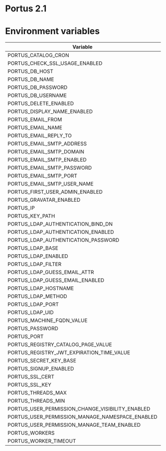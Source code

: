 # Portus 2.1

# Environment variables
|Variable|Default|
|--------|-------|
|PORTUS_CATALOG_CRON|10|
|PORTUS_CHECK_SSL_USAGE_ENABLED|true|
|PORTUS_DB_HOST|127.0.0.1|
|PORTUS_DB_NAME|portus|
|PORTUS_DB_PASSWORD|portus|
|PORTUS_DB_USERNAME|root|
|PORTUS_DELETE_ENABLED|false|
|PORTUS_DISPLAY_NAME_ENABLED|false|
|PORTUS_EMAIL_FROM|portus@example.com|
|PORTUS_EMAIL_NAME|Portus|
|PORTUS_EMAIL_REPLY_TO|no-reply@example.com|
|PORTUS_EMAIL_SMTP_ADDRESS|smtp.example.com|
|PORTUS_EMAIL_SMTP_DOMAIN|example.com|
|PORTUS_EMAIL_SMTP_ENABLED|false|
|PORTUS_EMAIL_SMTP_PASSWORD|password|
|PORTUS_EMAIL_SMTP_PORT|587|
|PORTUS_EMAIL_SMTP_USER_NAME|username@example.com|
|PORTUS_FIRST_USER_ADMIN_ENABLED|true|
|PORTUS_GRAVATAR_ENABLED|true|
|PORTUS_IP|0.0.0.0|
|PORTUS_KEY_PATH||
|PORTUS_LDAP_AUTHENTICATION_BIND_DN||
|PORTUS_LDAP_AUTHENTICATION_ENABLED|false|
|PORTUS_LDAP_AUTHENTICATION_PASSWORD||
|PORTUS_LDAP_BASE||
|PORTUS_LDAP_ENABLED|false|
|PORTUS_LDAP_FILTER||
|PORTUS_LDAP_GUESS_EMAIL_ATTR||
|PORTUS_LDAP_GUESS_EMAIL_ENABLED|false|
|PORTUS_LDAP_HOSTNAME|ldap_hostname|
|PORTUS_LDAP_METHOD|plain|
|PORTUS_LDAP_PORT|389|
|PORTUS_LDAP_UID|uid|
|PORTUS_MACHINE_FQDN_VALUE|portus.test.lan|
|PORTUS_PASSWORD||
|PORTUS_PORT|443|
|PORTUS_REGISTRY_CATALOG_PAGE_VALUE|100|
|PORTUS_REGISTRY_JWT_EXPIRATION_TIME_VALUE|5|
|PORTUS_SECRET_KEY_BASE|CHANGE_ME|
|PORTUS_SIGNUP_ENABLED|true|
|PORTUS_SSL_CERT|config/certs/server.crt|
|PORTUS_SSL_KEY|config/certs/server.key|
|PORTUS_THREADS_MAX|16|
|PORTUS_THREADS_MIN|0|
|PORTUS_USER_PERMISSION_CHANGE_VISIBILITY_ENABLED|true|
|PORTUS_USER_PERMISSION_MANAGE_NAMESPACE_ENABLED|true|
|PORTUS_USER_PERMISSION_MANAGE_TEAM_ENABLED|true|
|PORTUS_WORKERS|2|
|PORTUS_WORKER_TIMEOUT|60|
